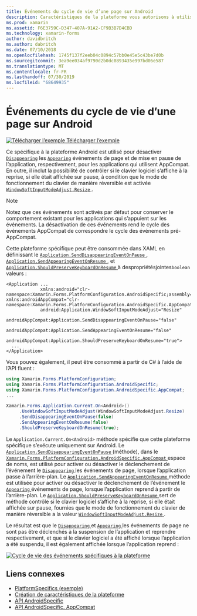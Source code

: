 ```yaml
---
title: Événements du cycle de vie d’une page sur Android
description: Caractéristiques de la plateforme vous autorisons à utiliser les fonctionnalités qui est disponible uniquement sur une plateforme spécifique, sans avoir à implémenter des convertisseurs personnalisés ou des effets. Cet article explique comment utiliser le spécifique à la plateforme Android qui désactive les événements de page discontinues et apparaissant sur la suspension et la reprise de l’application, respectivement.
ms.prod: xamarin
ms.assetid: F6E3759C-D347-407A-91A2-CF9B3B7D4CBD
ms.technology: xamarin-forms
author: davidbritch
ms.author: dabritch
ms.date: 07/10/2018
ms.openlocfilehash: 1745f137f2eeb04c0894c57bb0e45e5c43be7d0b
ms.sourcegitcommit: 3ea9ee034af9790d2b0dc0893435e997bd06e587
ms.translationtype: MT
ms.contentlocale: fr-FR
ms.lasthandoff: 07/30/2019
ms.locfileid: "68649935"
---
```

# <a name="page-lifecycle-events-on-android"></a>Événements du cycle de vie d’une page sur Android

[![Télécharger l’exemple](~/media/shared/download.png) Télécharger l’exemple](https://docs.microsoft.com/samples/xamarin/xamarin-forms-samples/userinterface-platformspecifics)

Ce spécifique à la plateforme Android est utilisé pour désactiver [`Disappearing`](xref:Xamarin.Forms.Page.Appearing) les [`Appearing`](xref:Xamarin.Forms.Page.Appearing) événements de page et de mise en pause de l’application, respectivement, pour les applications qui utilisent AppCompat. En outre, il inclut la possibilité de contrôler si le clavier logiciel s’affiche à la reprise, si elle était affichée sur pause, à condition que le mode de fonctionnement du clavier de manière réversible est activée [ `WindowSoftInputModeAdjust.Resize` ](xref:Xamarin.Forms.PlatformConfiguration.AndroidSpecific.WindowSoftInputModeAdjust.Resize).

> [!NOTE]
> Notez que ces événements sont activés par défaut pour conserver le comportement existant pour les applications qui s’appuient sur les événements. La désactivation de ces événements rend le cycle des événements AppCompat de correspondre le cycle des événements pré-AppCompat.

Cette plateforme spécifique peut être consommée dans XAML en définissant le [ `Application.SendDisappearingEventOnPause` ](xref:Xamarin.Forms.PlatformConfiguration.AndroidSpecific.AppCompat.Application.SendDisappearingEventOnPauseProperty), [ `Application.SendAppearingEventOnResume` ](xref:Xamarin.Forms.PlatformConfiguration.AndroidSpecific.AppCompat.Application.SendAppearingEventOnResumeProperty), et [ `Application.ShouldPreserveKeyboardOnResume` ](xref:Xamarin.Forms.PlatformConfiguration.AndroidSpecific.AppCompat.Application.ShouldPreserveKeyboardOnResumeProperty) à despropriétésjointes`boolean` valeurs :

```xaml
<Application ...
             xmlns:android="clr-namespace:Xamarin.Forms.PlatformConfiguration.AndroidSpecific;assembly=Xamarin.Forms.Core"             xmlns:androidAppCompat="clr-namespace:Xamarin.Forms.PlatformConfiguration.AndroidSpecific.AppCompat;assembly=Xamarin.Forms.Core"
             android:Application.WindowSoftInputModeAdjust="Resize"
             androidAppCompat:Application.SendDisappearingEventOnPause="false"
             androidAppCompat:Application.SendAppearingEventOnResume="false"
             androidAppCompat:Application.ShouldPreserveKeyboardOnResume="true">
  ...
</Application>
```

Vous pouvez également, il peut être consommé à partir de C# à l’aide de l’API fluent :

```csharp
using Xamarin.Forms.PlatformConfiguration;
using Xamarin.Forms.PlatformConfiguration.AndroidSpecific;
using Xamarin.Forms.PlatformConfiguration.AndroidSpecific.AppCompat;
...

Xamarin.Forms.Application.Current.On<Android>()
     .UseWindowSoftInputModeAdjust(WindowSoftInputModeAdjust.Resize)
     .SendDisappearingEventOnPause(false)
     .SendAppearingEventOnResume(false)
     .ShouldPreserveKeyboardOnResume(true);
```

Le `Application.Current.On<Android>` méthode spécifie que cette plateforme spécifique s’exécute uniquement sur Android. Le [ `Application.SendDisappearingEventOnPause` ](xref:Xamarin.Forms.PlatformConfiguration.AndroidSpecific.AppCompat.Application.SendDisappearingEventOnPause(Xamarin.Forms.IPlatformElementConfiguration{Xamarin.Forms.PlatformConfiguration.Android,Xamarin.Forms.Application},System.Boolean)) (méthode), dans le [ `Xamarin.Forms.PlatformConfiguration.AndroidSpecific.AppCompat` ](xref:Xamarin.Forms.PlatformConfiguration.AndroidSpecific.AppCompat) espace de noms, est utilisé pour activer ou désactiver le déclenchement de l’événement le [ `Disappearing` ](xref:Xamarin.Forms.Page.Appearing) les événements de page, lorsque l’application passe à l’arrière-plan. Le [ `Application.SendAppearingEventOnResume` ](xref:Xamarin.Forms.PlatformConfiguration.AndroidSpecific.AppCompat.Application.SendAppearingEventOnResume(Xamarin.Forms.IPlatformElementConfiguration{Xamarin.Forms.PlatformConfiguration.Android,Xamarin.Forms.Application},System.Boolean)) méthode est utilisée pour activer ou désactiver le déclenchement de l’événement le [ `Appearing` ](xref:Xamarin.Forms.Page.Appearing) événements de page, lorsque l’application reprend à partir de l’arrière-plan. Le [ `Application.ShouldPreserveKeyboardOnResume` ](xref:Xamarin.Forms.PlatformConfiguration.AndroidSpecific.AppCompat.Application.ShouldPreserveKeyboardOnResume(Xamarin.Forms.IPlatformElementConfiguration{Xamarin.Forms.PlatformConfiguration.Android,Xamarin.Forms.Application},System.Boolean)) sert de méthode contrôle si le clavier logiciel s’affiche à la reprise, si elle était affichée sur pause, fournies que le mode de fonctionnement du clavier de manière réversible a la valeur [ `WindowSoftInputModeAdjust.Resize` ](xref:Xamarin.Forms.PlatformConfiguration.AndroidSpecific.WindowSoftInputModeAdjust.Resize).

Le résultat est que le [ `Disappearing` ](xref:Xamarin.Forms.Page.Appearing) et [ `Appearing` ](xref:Xamarin.Forms.Page.Appearing) les événements de page ne sont pas être déclenchés à la suspension de l’application et reprendre respectivement, et que si le clavier logiciel a été affiché lorsque l’application a été suspendu, il est également affichée lorsque l’application reprend :

[![](page-lifecycle-events-images/keyboard-on-resume.png "Cycle de vie des événements spécifiques à la plateforme")](page-lifecycle-events-images/keyboard-on-resume-large.png#lightbox "cycle de vie des événements spécifiques à la plateforme")

## <a name="related-links"></a>Liens connexes

- [PlatformSpecifics (exemple)](https://docs.microsoft.com/samples/xamarin/xamarin-forms-samples/userinterface-platformspecifics)
- [Création de caractéristiques de la plateforme](~/xamarin-forms/platform/platform-specifics/index.md#creating-platform-specifics)
- [API AndroidSpecific](xref:Xamarin.Forms.PlatformConfiguration.AndroidSpecific)
- [API AndroidSpecific. AppCompat](xref:Xamarin.Forms.PlatformConfiguration.AndroidSpecific.AppCompat)
